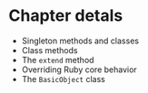 # Chapter detals

- Singleton methods and classes
- Class methods
- The `extend` method
- Overriding Ruby core behavior
- The `BasicObject` class
